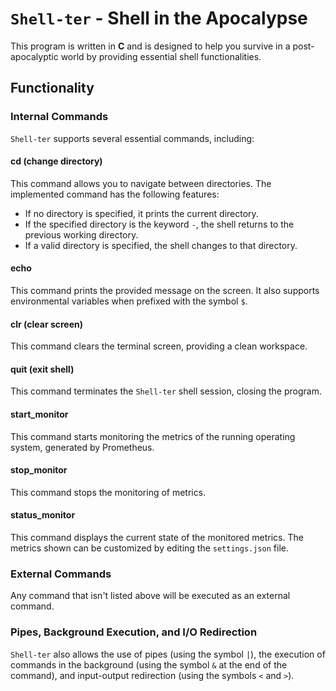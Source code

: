# `Shell-ter` - Shell in the Apocalypse

This program is written in **C** and is designed to help you survive in a post-apocalyptic world by providing essential shell functionalities.

## Functionality

### Internal Commands

`Shell-ter` supports several essential commands, including:

#### cd (change directory)

This command allows you to navigate between directories. The implemented command has the following features:

- If no directory is specified, it prints the current directory.
- If the specified directory is the keyword `-`, the shell returns to the previous working directory.
- If a valid directory is specified, the shell changes to that directory.

#### echo

This command prints the provided message on the screen. It also supports environmental variables when prefixed with the symbol `$`.

#### clr (clear screen)

This command clears the terminal screen, providing a clean workspace.

#### quit (exit shell)

This command terminates the `Shell-ter` shell session, closing the program.

#### start_monitor

This command starts monitoring the metrics of the running operating system, generated by Prometheus.

#### stop_monitor

This command stops the monitoring of metrics.

#### status_monitor

This command displays the current state of the monitored metrics. The metrics shown can be customized by editing the `settings.json` file.

### External Commands

Any command that isn't listed above will be executed as an external command.

### Pipes, Background Execution, and I/O Redirection

`Shell-ter` also allows the use of pipes (using the symbol `|`), the execution of commands in the background (using the symbol `&` at the end of the command), and input-output redirection (using the symbols `<` and `>`).